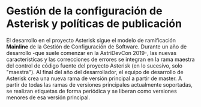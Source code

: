 # Gestión de la configuración de Asterisk y políticas de publicación

El desarrollo en el proyecto Asterisk sigue el modelo de ramificación **Mainline** de la Gestión de Configuración de Software. Durante un año de desarrollo -que suele comenzar en la AstriDevCon 2019-, las nuevas características y las correcciones de errores se integran en la rama maestra del control de código fuente del proyecto Asterisk (en lo sucesivo, solo "maestra"). Al final del año del desarrollador, el equipo de desarrollo de Asterisk crea una nueva rama de versión principal a partir de master. A partir de todas las ramas de versiones principales actualmente soportadas, se realizan etiquetas de forma periódica y se liberan como versiones menores de esa versión principal.